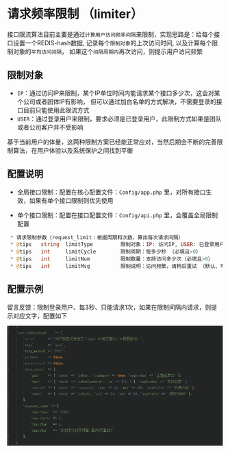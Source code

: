 # 请求频率限制 （limiter）

接口限流算法目前主要是通过`计算用户访问频率间隔`来限制，实现思路是：给每个接口设置一个REDIS-hash数据, 
记录每个`限制对象`的上次访问时间, 以及计算每个限制对象的`平均访问间隔`，
如果这个`间隔周期内`再次访问，则提示用户访问频繁

## 限制对象

- `IP`：通过访问IP来限制，某个IP单位时间内能请求某个接口多少次，这会对某个公司或者团体IP有影响，
但可以通过加白名单的方式解决，不需要登录的接口目前只能使用此限流方式
- `USER`：通过登录用户来限制，要求必须是已登录用户，此限制方式如果是团队或者公司客户并不受影响

基于当前用户的体量，这两种限制方案已经能正常应对，当然后期会不断的完善限制算法，在用户体验以及系统保护之间找到平衡

## 配置说明

- 全局接口限制：配置在核心配置文件：`Config/app.php` 里，对所有接口生效，如果有单个接口限制则优先使用
    
- 单个接口限制：配置在接口配置文件：`Config/api.php` 里，会覆盖全局限制配置

```php
 * 请求限制参数（request_limit：根据周期和次数，算出每次请求间隔）
 * @tips   string  limitType         限制对象：IP: 访问IP, USER: 已登录用户
 * @tips   int     limitCycle        限制周期：每多少秒 （必填且>0）
 * @tips   int     limitNum          限制数量：支持访问多少次（必填且>0）
 * @tips   int     limitMsg          限制说明：访问频繁，请稍后重试 （默认、可自定义提示）
```

## 配置示例

留言反馈：限制登录用户、每3秒、只能请求1次，如果在限制间隔内请求，则提示对应文字，配置如下

![](../_images/api-config-demo.png)